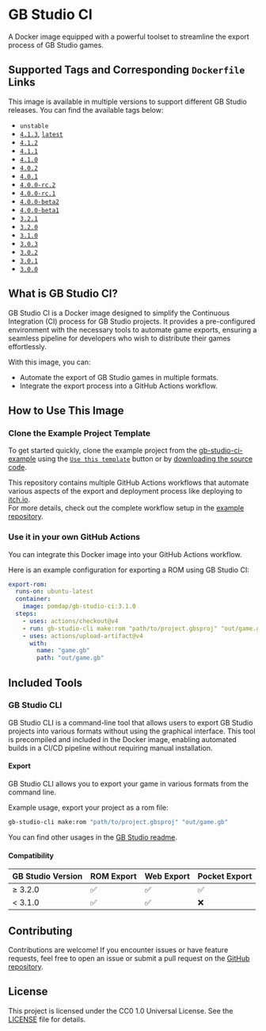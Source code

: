 
# GB Studio CI

A Docker image equipped with a powerful toolset to streamline the export process of GB Studio games.

## Supported Tags and Corresponding `Dockerfile` Links

This image is available in multiple versions to support different GB Studio releases. You can find the available tags below:

- `unstable`
- [`4.1.3`](https://github.com/Pomdap/gb-studio-ci/blob/main/Dockerfile), [`latest`](https://github.com/Pomdap/gb-studio-ci/blob/main/Dockerfile)
- [`4.1.2`](https://github.com/Pomdap/gb-studio-ci/blob/main/Dockerfile)
- [`4.1.1`](https://github.com/Pomdap/gb-studio-ci/blob/main/Dockerfile)
- [`4.1.0`](https://github.com/Pomdap/gb-studio-ci/blob/main/Dockerfile)
- [`4.0.2`](https://github.com/Pomdap/gb-studio-ci/blob/main/Dockerfile)
- [`4.0.1`](https://github.com/Pomdap/gb-studio-ci/blob/main/Dockerfile)
- [`4.0.0-rc.2`](https://github.com/Pomdap/gb-studio-ci/blob/main/Dockerfile)
- [`4.0.0-rc.1`](https://github.com/Pomdap/gb-studio-ci/blob/main/Dockerfile)
- [`4.0.0-beta2`](https://github.com/Pomdap/gb-studio-ci/blob/main/Dockerfile)
- [`4.0.0-beta1`](https://github.com/Pomdap/gb-studio-ci/blob/main/Dockerfile)
- [`3.2.1`](https://github.com/Pomdap/gb-studio-ci/blob/main/Dockerfile)
- [`3.2.0`](https://github.com/Pomdap/gb-studio-ci/blob/main/Dockerfile)
- [`3.1.0`](https://github.com/Pomdap/gb-studio-ci/blob/main/Dockerfile)
- [`3.0.3`](https://github.com/Pomdap/gb-studio-ci/blob/main/Dockerfile)
- [`3.0.2`](https://github.com/Pomdap/gb-studio-ci/blob/main/Dockerfile)
- [`3.0.1`](https://github.com/Pomdap/gb-studio-ci/blob/main/Dockerfile)
- [`3.0.0`](https://github.com/Pomdap/gb-studio-ci/blob/main/Dockerfile)

## What is GB Studio CI?

GB Studio CI is a Docker image designed to simplify the Continuous Integration (CI) process for GB Studio projects. It provides a pre-configured environment with the necessary tools to automate game exports, ensuring a seamless pipeline for developers who wish to distribute their games effortlessly.

With this image, you can:

- Automate the export of GB Studio games in multiple formats.
- Integrate the export process into a GitHub Actions workflow.

## How to Use This Image

### Clone the Example Project Template

To get started quickly, clone the example project from the [gb-studio-ci-example](https://github.com/Pomdap/gb-studio-ci-example) using the [`Use this template`](https://github.com/new?template_name=gb-studio-ci-example&template_owner=Pomdap) button or by [downloading the source code](https://github.com/Pomdap/gb-studio-ci-example/archive/refs/heads/main.zip).

This repository contains multiple GitHub Actions workflows that automate various aspects of the export and deployment process like deploying to [itch.io](https://itch.io/).  
For more details, check out the complete workflow setup in the [example repository](https://github.com/Pomdap/gb-studio-ci-example).

### Use it in your own GitHub Actions

You can integrate this Docker image into your GitHub Actions workflow.

Here is an example configuration for exporting a ROM using GB Studio CI:

```yaml
export-rom:
  runs-on: ubuntu-latest
  container:
    image: pomdap/gb-studio-ci:3.1.0
  steps:
    - uses: actions/checkout@v4
    - run: gb-studio-cli make:rom "path/to/project.gbsproj" "out/game.gb"
    - uses: actions/upload-artifact@v4
      with:
        name: "game.gb"
        path: "out/game.gb"
```

## Included Tools

<!-- This image comes with several tools pre-installed, including GB Studio CLI, which helps facilitate the game export process. This enables the automation of builds, making it easier to integrate the process into a CI/CD pipeline. By using this pre-configured environment, developers can quickly set up their pipeline, saving both time and effort. The pre-configured environment ensures consistent results across different systems and environments, improving the efficiency and reliability of the game export process. With this approach, teams can focus more on development and less on setting up the infrastructure, leading to a smoother and more streamlined workflow. -->

### GB Studio CLI

GB Studio CLI is a command-line tool that allows users to export GB Studio projects into various formats without using the graphical interface. This tool is precompiled and included in the Docker image, enabling automated builds in a CI/CD pipeline without requiring manual installation.

#### Export

GB Studio CLI allows you to export your game in various formats from the command line.

Example usage, export your project as a rom file:

```bash
gb-studio-cli make:rom "path/to/project.gbsproj" "out/game.gb"
```

You can find other usages in the [GB Studio readme](https://github.com/chrismaltby/gb-studio?tab=readme-ov-file#cli-examples).

#### Compatibility

| GB Studio Version | ROM Export | Web Export | Pocket Export |
| ----------------- | ---------- | ---------- | ------------- |
| ≥ 3.2.0           | ✅          | ✅          | ✅             |
| < 3.1.0           | ✅          | ✅          | ❌             |

## Contributing

Contributions are welcome! If you encounter issues or have feature requests, feel free to open an issue or submit a pull request on the [GitHub repository](https://github.com/Pomdap/gb-studio-ci).

## License

This project is licensed under the CC0 1.0 Universal License. See the [LICENSE](https://github.com/Pomdap/gb-studio-ci/blob/main/LICENSE) file for details.
